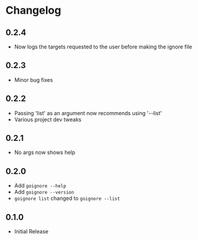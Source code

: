 # Changelog

## 0.2.4

- Now logs the targets requested to the user before making the ignore file

## 0.2.3

- Minor bug fixes

## 0.2.2

- Passing 'list' as an argument now recommends using '--list'
- Various project dev tweaks

## 0.2.1

- No args now shows help

## 0.2.0

- Add `goignore --help`
- Add `goignore --version`
- `goignore list` changed to `goignore --list`

## 0.1.0

- Initial Release

